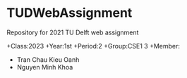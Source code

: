 # TUDWebAssignment
Repository for 2021 TU Delft web assignment

+Class:2023
+Year:1st
+Period:2
+Group:CSE1 3
+Member:
- Tran Chau Kieu Oanh
- Nguyen Minh Khoa

